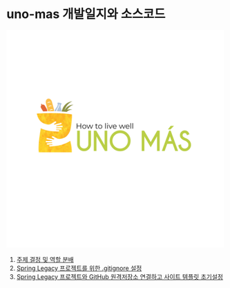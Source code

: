 # uno-mas 개발일지와 소스코드

<p align="center"><img src="/images/unomas-logo.png"></p>

1. [주제 결정 및 역할 분배](DevLog/2022-04-14-uno-mas-dev-log-01.md)<br>
2. [Spring Legacy 프로젝트를 위한 .gitignore 설정](DevLog/2022-04-20-uno-mas-dev-log-02.md)<br>
3. [Spring Legacy 프로젝트와 GitHub 원격저장소 연결하고 사이트 템플릿 초기설정](DevLog/2022-04-21-uno-mas-dev-log-03.md)<br>
